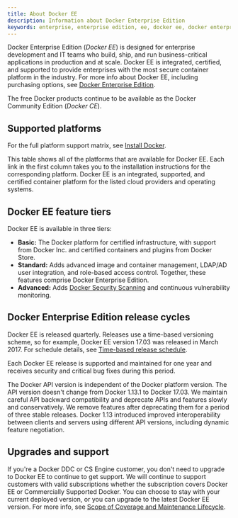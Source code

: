 ```yaml
---
title: About Docker EE
description: Information about Docker Enterprise Edition
keywords: enterprise, enterprise edition, ee, docker ee, docker enterprise edition, lts, commercial, cs engine
---
```


Docker Enterprise Edition (*Docker EE*) is designed for enterprise
development and IT teams who build, ship, and run business-critical
applications in production and at scale. Docker EE is integrated, certified,
and supported to provide enterprises with the most secure container platform
in the industry. For more info about Docker EE, including purchasing
options, see [Docker Enterprise Edition](https://www.docker.com/enterprise-edition/).

The free Docker products continue to be available as the Docker Community
Edition (*Docker CE*).

## Supported platforms

For the full platform support matrix, see [Install Docker](/engine/installation/#platform-support-matrix).

This table shows all of the platforms that are available for Docker EE.
Each link in the first column takes you to the installation
instructions for the corresponding platform. Docker EE is an integrated,
supported, and certified container platform for the listed cloud providers and
operating systems.

## Docker EE feature tiers

Docker EE is available in three tiers:

-  **Basic:** The Docker platform for certified infrastructure, with support
   from Docker Inc. and certified containers and plugins from Docker Store.
-  **Standard:** Adds advanced image and container management, LDAP/AD user
   integration, and role-based access control. Together, these features
   comprise Docker Enterprise Edition.
-  **Advanced:** Adds
   [Docker Security Scanning](https://blog.docker.com/2016/05/docker-security-scanning/)
   and continuous vulnerability monitoring.

## Docker Enterprise Edition release cycles

Docker EE is released quarterly. Releases use a time-based versioning
scheme, so for example, Docker EE version 17.03 was released
in March 2017. For schedule details, see
[Time-based release schedule](/engine/installation/#time-based-release-schedule).

Each Docker EE release is supported and maintained for one year and
receives security and critical bug fixes during this period.

The Docker API version is independent of the Docker platform version. The API
version doesn't change from Docker 1.13.1 to Docker 17.03. We maintain
careful API backward compatibility and deprecate APIs and features slowly and
conservatively. We remove features after deprecating them for a period of
three stable releases. Docker 1.13 introduced improved interoperability
between clients and servers using different API versions, including dynamic
feature negotiation.

## Upgrades and support

If you're a Docker DDC or CS Engine customer, you don't need to upgrade to
Docker EE to continue to get support. We will continue to support customers
with valid subscriptions whether the subscription covers Docker EE or
Commercially Supported Docker. You can choose to stay with your current
deployed version, or you can upgrade to the latest Docker EE version. For
more info, see [Scope of Coverage and Maintenance
Lifecycle](https://success.docker.com/Policies/Scope_of_Support).
